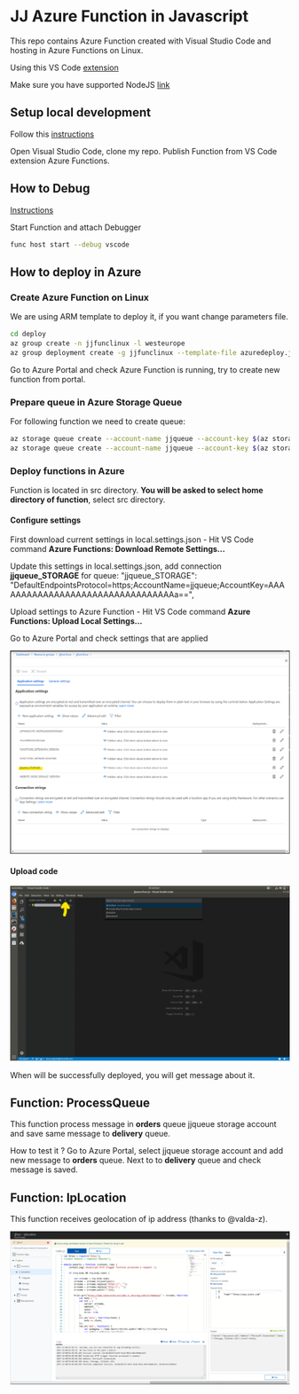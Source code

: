 # JJ Azure Function in Javascript
This repo contains Azure Function created with Visual Studio Code and hosting in Azure Functions on Linux.

Using this VS Code [extension](https://marketplace.visualstudio.com/items?itemName=ms-azuretools.vscode-azurefunctions)

Make sure you have supported NodeJS [link](https://nodejs.org/en/download/package-manager/#debian-and-ubuntu-based-linux-distributions)

## Setup local development
Follow this [instructions](https://docs.microsoft.com/en-us/azure/azure-functions/functions-run-local)

Open Visual Studio Code, clone my repo. Publish Function from VS Code extension Azure Functions.

## How to Debug
[Instructions](https://docs.microsoft.com/en-us/azure/azure-functions/functions-run-local)

Start Function and attach Debugger
```bash
func host start --debug vscode
```

## How to deploy in Azure

### Create Azure Function on Linux

We are using ARM template to deploy it, if you want change parameters file.

```bash
cd deploy
az group create -n jjfunclinux -l westeurope
az group deployment create -g jjfunclinux --template-file azuredeploy.json --parameters azuredeploy-params.json
```

Go to Azure Portal and check Azure Function is running, try to create new function from portal.

### Prepare queue in Azure Storage Queue

For following function we need to create queue:
```bash
az storage queue create --account-name jjqueue --account-key $(az storage account keys list -g jjfunclinux -n jjqueue --query [0].value -o json) -n orders
az storage queue create --account-name jjqueue --account-key $(az storage account keys list -g jjfunclinux -n jjqueue --query [0].value -o json) -n delivery
```

### Deploy functions in Azure

Function is located in src directory. **You will be asked to select home directory of function**, select src directory.

#### Configure settings

First download current settings in local.settings.json - Hit VS Code command **Azure Functions: Download Remote Settings...**

Update this settings in local.settings.json, add connection **jjqueue_STORAGE** for queue:
"jjqueue_STORAGE": "DefaultEndpointsProtocol=https;AccountName=jjqueue;AccountKey=AAAAAAAAAAAAAAAAAAAAAAAAAAAAAAAAAa==",

Upload settings to Azure Function - Hit VS Code command **Azure Functions: Upload Local Settings...**

Go to Azure Portal and check settings that are applied

![Azure Functions settings](media/func-settings.png)

#### Upload code

![Function deploy from VSCode](media/func-deploy.png)

When will be successfully deployed, you will get message about it.

## Function: ProcessQueue

This function process message in **orders** queue jjqueue storage account and save same message to **delivery** queue.

How to test it ? Go to Azure Portal, select jjqueue storage account and add new message to **orders** queue. Next to to **delivery** queue and check message is saved.

## Function: IpLocation

This function receives geolocation of ip address (thanks to @valda-z).

![screenshot1](media/func-iplocation.png)
